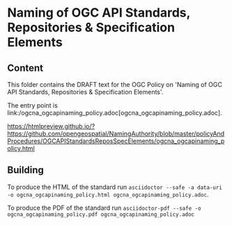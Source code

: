 # Naming of OGC API Standards, Repositories & Specification Elements

## Content

This folder contains the DRAFT text for the OGC Policy on 'Naming of OGC API Standards, Repositories & Specification Elements'.

The entry point is link:/ogcna_ogcapinaming_policy.adoc[ogcna_ogcapinaming_policy.adoc].

https://htmlpreview.github.io/?https://github.com/opengeospatial/NamingAuthority/blob/master/policyAndProcedures/OGCAPIStandardsReposSpecElements/ogcna_ogcapinaming_policy.html

## Building

To produce the HTML of the standard run `asciidoctor --safe -a data-uri -o ogcna_ogcapinaming_policy.html ogcna_ogcapinaming_policy.adoc`.

To produce the PDF of the standard run `asciidoctor-pdf --safe -o ogcna_ogcapinaming_policy.pdf ogcna_ogcapinaming_policy.adoc`
